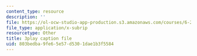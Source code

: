 ```yaml
---
content_type: resource
description: ''
file: https://ol-ocw-studio-app-production.s3.amazonaws.com/courses/6-262-discrete-stochastic-processes-spring-2011/803bedba9fe65e57d5301dae1b3f5584_pY9ol9So2Yw.srt
file_type: application/x-subrip
resourcetype: Other
title: 3play caption file
uid: 803bedba-9fe6-5e57-d530-1dae1b3f5584
---
```

